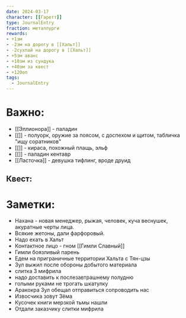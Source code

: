 ```yaml
---
date: 2024-03-17
character: [[Гаретт]]
type: JournalEntry
fraction: металлурги
rewards: 
- +1зм
- -2зм на дорогу в [[Хальт]]
- -2сухпай на дорогу в [[Хальт]]
- +5зм аванс
- +10зм из сундука
- +40зм за квест
- +120оп
tags:
  - JournalEntry
---
```

# Важно:
- [[Эллионора]] - паладин
- [[]] - полуорк, оружие за поясом, с доспехом и щитом, табличка "ищу соратников"
- [[]] - кираса, похожный плащь, эльф
- [[]] - паладин кентавр
- [[Ласточка]] - девушка тифлинг, вроде друид
## Квест:


# Заметки:
- Нахана - новая менеджер, рыжая, человек, куча веснушек, акуратные черты лица.
- Всякие жетоны, дали фарфоровый.
- Надо ехать в Хальт
- Контактное лицо - гном [[Гимли Славный]]
- Гимли боязливый парень
- Едем на приграничные территории Хальта с Тян-цзы
- Зул выжил после обороны добытого материала
- слитка 3 мифрила
- надо доставить к послезавтрашнему полудню
- голыми руками не трогать шкатулку
- Аракокра Зул обещал отправиться сопроводить нас
- Извосчика зовут Зёма
- Кусочек книги мерзкой тьмы нашли
- Отдали заказчику слитки мифрила